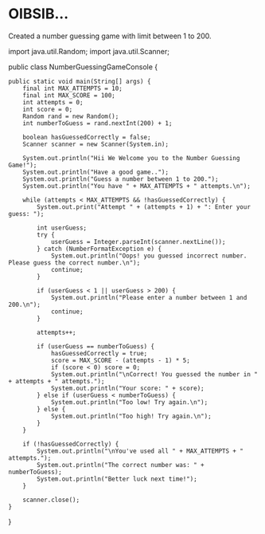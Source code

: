 # OIBSIB...
Created a number guessing game with limit between 1 to 200.


import java.util.Random;
import java.util.Scanner;

public class NumberGuessingGameConsole {
    
    public static void main(String[] args) {
        final int MAX_ATTEMPTS = 10;
        final int MAX_SCORE = 100;
        int attempts = 0;
        int score = 0;
        Random rand = new Random();
        int numberToGuess = rand.nextInt(200) + 1;

        boolean hasGuessedCorrectly = false;
        Scanner scanner = new Scanner(System.in);

        System.out.println("Hii We Welcome you to the Number Guessing Game!");
        System.out.println("Have a good game..");
        System.out.println("Guess a number between 1 to 200.");
        System.out.println("You have " + MAX_ATTEMPTS + " attempts.\n");

        while (attempts < MAX_ATTEMPTS && !hasGuessedCorrectly) {
            System.out.print("Attempt " + (attempts + 1) + ": Enter your guess: ");

            int userGuess;
            try {
                userGuess = Integer.parseInt(scanner.nextLine());
            } catch (NumberFormatException e) {
                System.out.println("Oops! you guessed incorrect number. Please guess the correct number.\n");
                continue;
            }

            if (userGuess < 1 || userGuess > 200) {
                System.out.println("Please enter a number between 1 and 200.\n");
                continue;
            }

            attempts++;

            if (userGuess == numberToGuess) {
                hasGuessedCorrectly = true;
                score = MAX_SCORE - (attempts - 1) * 5;
                if (score < 0) score = 0;
                System.out.println("\nCorrect! You guessed the number in " + attempts + " attempts.");
                System.out.println("Your score: " + score);
            } else if (userGuess < numberToGuess) {
                System.out.println("Too low! Try again.\n");
            } else {
                System.out.println("Too high! Try again.\n");
            }
        }

        if (!hasGuessedCorrectly) {
            System.out.println("\nYou've used all " + MAX_ATTEMPTS + " attempts.");
            System.out.println("The correct number was: " + numberToGuess);
            System.out.println("Better luck next time!");
        }

        scanner.close();
    }
}
